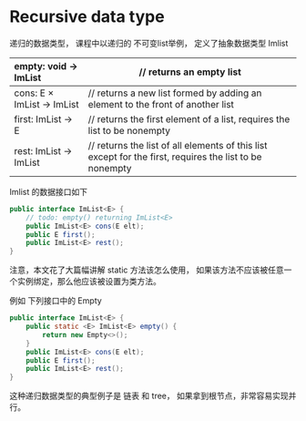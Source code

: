 # Recursive data type

递归的数据类型， 课程中以递归的 不可变list举例， 定义了抽象数据类型 Imlist



| empty: void → ImList      | // returns an empty list                                     |
| :------------------------ | ------------------------------------------------------------ |
| cons: E × ImList → ImList | // returns a new list formed by adding an element to the front of another list |
| first: ImList → E         | // returns the first element of a list, requires the list to be nonempty |
| rest: ImList → ImList     | // returns the list of all elements of this list except for the first, requires the list to be nonempty |



Imlist 的数据接口如下

```Java
public interface ImList<E> {
    // todo: empty() returning ImList<E>
    public ImList<E> cons(E elt);
    public E first();
    public ImList<E> rest();
}
```



注意，本文花了大篇幅讲解 static 方法该怎么使用， 如果该方法不应该被任意一个实例绑定，那么他应该被设置为类方法。

例如 下列接口中的 Empty

```java
public interface ImList<E> {
    public static <E> ImList<E> empty() {
        return new Empty<>();
    }
    public ImList<E> cons(E elt);
    public E first();
    public ImList<E> rest();
}
```



这种递归数据类型的典型例子是 链表 和 tree， 如果拿到根节点，非常容易实现并行。

